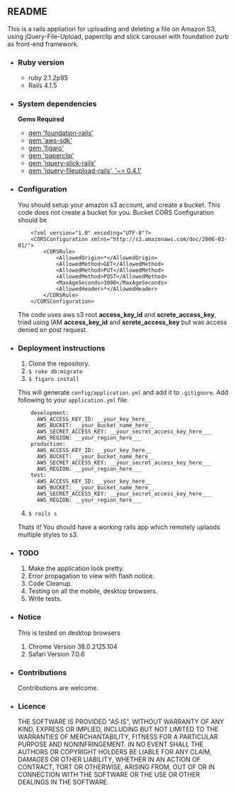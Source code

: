 ## README

This is a rails appliation for uploading and deleting a file on Amazon S3, using jQuery-File-Upload, paperclip and slick carousel with foundation zurb as front-end framework.

* ### Ruby version ###
	* ruby 2.1.2p95
	* Rails 4.1.5

* ### System dependencies ###
	
	**Gems Required**
	* [gem 'foundation-rails'](https://github.com/zurb/foundation-rails)
	* [gem 'aws-sdk'](https://rubygems.org/gems/aws-sdk)
	* [gem 'figaro'](https://github.com/laserlemon/figaro)
	* [gem 'paperclip'](https://github.com/thoughtbot/paperclip)
	* [gem 'jquery-slick-rails'](https://github.com/bodrovis/jquery-slick-rails)
	* [gem 'jquery-fileupload-rails', '~> 0.4.1'](https://github.com/tors/jquery-fileupload-rails)

* ### Configuration ###
	
	You should setup your amazon s3 account, and create a bucket. This code does not create a bucket for you.
	Bucket CORS Configuration should be 
	
	```
		<?xml version="1.0" encoding="UTF-8"?>
		<CORSConfiguration xmlns="http://s3.amazonaws.com/doc/2006-03-01/">
		    <CORSRule>
		        <AllowedOrigin>*</AllowedOrigin>
		        <AllowedMethod>GET</AllowedMethod>
		        <AllowedMethod>PUT</AllowedMethod>
		        <AllowedMethod>POST</AllowedMethod>
		        <MaxAgeSeconds>3000</MaxAgeSeconds>
		        <AllowedHeader>*</AllowedHeader>
		    </CORSRule>
		</CORSConfiguration>
	```
	
	The code uses aws s3 root __access_key_id__ and __screte_access_key__, tried using IAM __access_key_id__ and __screte_access_key__ but was access denied on post request. 

* ### Deployment instructions ###
	1. Clone the repository.
	2. `$ rake db:migrate`
	3. `$ figaro install`
	
	This will generate `config/application.yml` and add it to `.gitignore`.
	Add following to your `application.yml` file. 
	
	```
		development: 
		  AWS_ACCESS_KEY_ID: __your_key_here__
		  AWS_BUCKET: __your_bucket_name_here__
		  AWS_SECRET_ACCESS_KEY: __your_secret_access_key_here___
		  AWS_REGION: __your_region_here___
		production: 
		  AWS_ACCESS_KEY_ID: __your_key_here__
		  AWS_BUCKET: __your_bucket_name_here__
		  AWS_SECRET_ACCESS_KEY: __your_secret_access_key_here___
		  AWS_REGION: __your_region_here___
		test: 
		  AWS_ACCESS_KEY_ID: __your_key_here__
		  AWS_BUCKET: __your_bucket_name_here__
		  AWS_SECRET_ACCESS_KEY: __your_secret_access_key_here___
		  AWS_REGION: __your_region_here___
	```
	
	4. `$ rails s`

	Thats it! You should have a working rails app which remotely uplaods multiple styles to s3. 

* ### TODO ###
	1. Make the application look pretty.
	2. Error propagation to view with flash notice. 
	3. Code Cleanup.
	4. Testing on all the mobile, desktop browsers. 
	5. Write tests.
	
* ### Notice ###
	
	This is tested on desktop browsers 
	1. Chrome Version 38.0.2125.104
	2. Safari Version 7.0.6

* ### Contributions ###

	Contributions are welcome. 

* ### Licence ###

	THE SOFTWARE IS PROVIDED "AS IS", WITHOUT WARRANTY OF ANY KIND, EXPRESS OR
	IMPLIED, INCLUDING BUT NOT LIMITED TO THE WARRANTIES OF MERCHANTABILITY,
	FITNESS FOR A PARTICULAR PURPOSE AND NONINFRINGEMENT. IN NO EVENT SHALL THE
	AUTHORS OR COPYRIGHT HOLDERS BE LIABLE FOR ANY CLAIM, DAMAGES OR OTHER
	LIABILITY, WHETHER IN AN ACTION OF CONTRACT, TORT OR OTHERWISE, ARISING FROM,
	OUT OF OR IN CONNECTION WITH THE SOFTWARE OR THE USE OR OTHER DEALINGS IN
	THE SOFTWARE.
